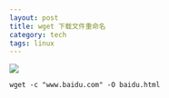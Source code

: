 ```yaml
---
layout: post
title: wget 下载文件重命名
category: tech
tags: linux
---
```

![](https://cdn.kelu.org/blog/tags/linux.jpg)

	wget -c "www.baidu.com" -O baidu.html

